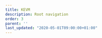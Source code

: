 ```yaml
---
title: KEVM
description: Root navigation
order: 3
parent: ''
last_updated: "2020-05-01T09:00:00+01:00"
---
```

